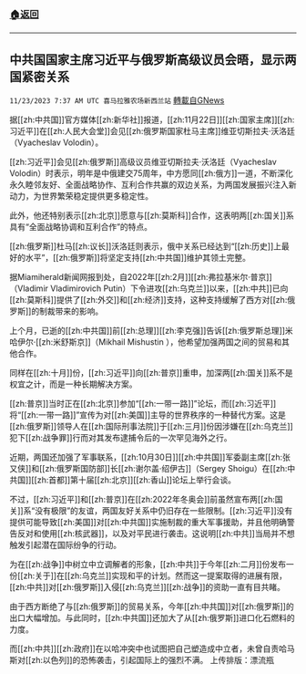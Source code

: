 ###  [:house:返回](README.md)
---


## 中共国国家主席习近平与俄罗斯高级议员会晤，显示两国紧密关系
`11/23/2023 7:37 AM UTC 喜马拉雅农场新西兰站` [轉載自GNews](https://gnews.org/articles/2007201)

据[[zh:中共国]]官方媒体[[zh:新华社]]报道，[[zh:11月22日]][[zh:国家主席]][[zh:习近平]]在[[zh:人民大会堂]]会见[[zh:俄罗斯国家杜马主席]]维亚切斯拉夫·沃洛廷（Vyacheslav Volodin）。

[[zh:习近平]]会见[[zh:俄罗斯]]高级议员维亚切斯拉夫·沃洛廷（Vyacheslav Volodin）时表示，明年是中俄建交75周年，中方愿同[[zh:俄方]]一道，不断深化永久睦邻友好、全面战略协作、互利合作共赢的双边关系，为两国发展振兴注入新动力，为世界繁荣稳定提供更多稳定性。

此外，他还特别表示[[zh:北京]]愿意与[[zh:莫斯科]]合作，这表明两[[zh:国关]]系具有“全面战略协调和互利合作”的特点。

[[zh:俄罗斯]]杜马[[zh:议长]]沃洛廷则表示，俄中关系已经达到“[[zh:历史]]上最好的水平”，[[zh:俄罗斯]]将坚定支持[[zh:中共国]]维护其领土完整。

据Miamiherald新闻网报到处，自2022年[[zh:2月]][[zh:弗拉基米尔·普京]]（Vladimir Vladimirovich Putin）下令进攻[[zh:乌克兰]]以来，[[zh:中共]]已向[[zh:莫斯科]]提供了[[zh:外交]]和[[zh:经济]]支持，这种支持缓解了西方对[[zh:俄罗斯]]的制裁带来的影响。

上个月，已逝的[[zh:中共国]]前[[zh:总理]][[zh:李克强]]告诉[[zh:俄罗斯总理]]米哈伊尔·[[zh:米舒斯京]]（Mikhail Mishustin ），他希望加强两国之间的贸易和其他合作。

同样在[[zh:十月]]份，[[zh:习近平]]向[[zh:普京]]重申，加深两[[zh:国关]]系不是权宜之计，而是一种长期解决方案。

[[zh:普京]]当时正在[[zh:北京]]参加“[[zh:一带一路]]”论坛，而[[zh:习近平]]将“[[zh:一带一路]]”宣传为对[[zh:美国]]主导的世界秩序的一种替代方案。这是[[zh:俄罗斯]]领导人在[[zh:国际刑事法院]]于[[zh:三月]]份因涉嫌在[[zh:乌克兰]]犯下[[zh:战争罪]]行而对其发布逮捕令后的一次罕见海外之行。

近期，两国还加强了军事联系，[[zh:10月30日]][[zh:中共国]]军委副主席[[zh:张又侠]]和[[zh:俄罗斯国防部]]长[[zh:谢尔盖·绍伊古]]（Sergey Shoigu）在[[zh:中共国]][[zh:首都]]第十届[[zh:北京]][[zh:香山]]论坛上举行会谈。

不过，[[zh:习近平]]和[[zh:普京]]在[[zh:2022年冬奥会]]前虽然宣布两[[zh:国关]]系“没有极限”的友谊，两国友好关系中仍旧存在一些限制。[[zh:习近平]]没有提供可能导致[[zh:美国]]对[[zh:中共国]]实施制裁的重大军事援助，并且他明确警告反对和使用[[zh:核武器]]，以及对平民进行袭击。这说明[[zh:中共]]当局并不想触发引起潜在国际纷争的行动。

为在[[zh:战争]]中树立中立调解者的形象，[[zh:中共]]于今年[[zh:二月]]份发布一份[[zh:关于]]在[[zh:乌克兰]]实现和平的计划。然而这一提案取得的进展有限，[[zh:中共]]对[[zh:俄罗斯]]入侵[[zh:乌克兰]][[zh:战争]]的资助一直有目共睹。

由于西方断绝了与[[zh:俄罗斯]]的贸易关系，今年[[zh:中共国]]对[[zh:俄罗斯]]的出口大幅增加。与此同时，[[zh:中共国]]还加大了从[[zh:俄罗斯]]进口化石燃料的力度。

而[[zh:中共]][[zh:政府]]在以哈冲突中也试图把自己塑造成中立者，未曾自责哈马斯对[[zh:以色列]]的恐怖袭击，引起国际上的强烈不满。
上传排版：漂流瓶
